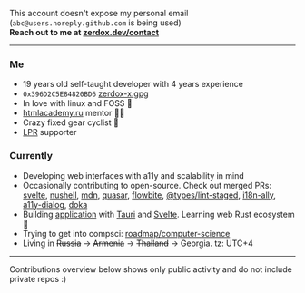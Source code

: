 This account doesn't expose my personal email (`abc@users.noreply.github.com` is being used)  
**Reach out to me at [zerdox.dev/contact](https://zerdox.dev/en/contact)**

---

### Me
 - 19 years old self-taught developer with 4 years experience
 - `0x396D2C5E84820BD6` [zerdox-x.gpg](https://github.com/zerdox-x.gpg)
 - In love with linux and FOSS 🐧
 - [htmlacademy.ru](https://htmlacademy.ru/) mentor 👨‍🏫
 - Crazy fixed gear cyclist 🚴
 - [LPR](https://lp-russia.org/) supporter

### Currently
 - Developing web interfaces with a11y and scalability in mind
 - Occasionally contributing to open-source. Check out merged PRs: [svelte](https://github.com/sveltejs/svelte/pull/6065), [nushell](https://github.com/nushell/nushell/pull/10256), [mdn](https://github.com/mdn/browser-compat-data/pull/12602), [quasar](https://github.com/quasarframework/quasar/pull/15756), [flowbite](https://github.com/themesberg/flowbite-svelte/pull/627), [@types/lint-staged](https://github.com/DefinitelyTyped/DefinitelyTyped/pull/67862), [i18n-ally](https://github.com/lokalise/i18n-ally/pull/826), [a11y-dialog](https://github.com/KittyGiraudel/a11y-dialog/pull/326), [doka](https://github.com/doka-guide/platform/pull/645)
 - Building [application](https://sr.ht/~zerdox/lithe/) with [Tauri](https://tauri.app/) and [Svelte](https://svelte.dev/). Learning web Rust ecosystem 🦀
 - Trying to get into compsci: [roadmap/computer-science](https://roadmap.sh/computer-science)
 - Living in ~~Russia~~ → ~~Armenia~~ → ~~Thailand~~ → Georgia. tz: UTC+4

---

Contributions overview below shows only public activity and do not include private repos :)

